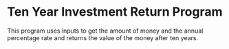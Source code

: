 <h1>Ten Year Investment Return Program</h1>
<p>This program uses inputs to get the amount of money and the annual percentage rate and returns the value of the money after ten years.</p>